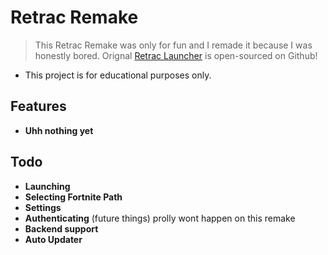 # Retrac Remake
> This Retrac Remake was only for fun and I remade it because I was honestly bored.
> Orignal [Retrac Launcher](https://github.com/retracfn/launcher) is open-sourced on Github!
- This project is for educational purposes only.

## Features
- **Uhh nothing yet**

## Todo
- **Launching**
- **Selecting Fortnite Path**
- **Settings**
- **Authenticating** (future things) prolly wont happen on this remake
- **Backend support**
- **Auto Updater**
